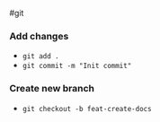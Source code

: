 #git

### Add changes

- `git add .`
- `git commit -m "Init commit"`

### Create new branch

- `git checkout -b feat-create-docs`